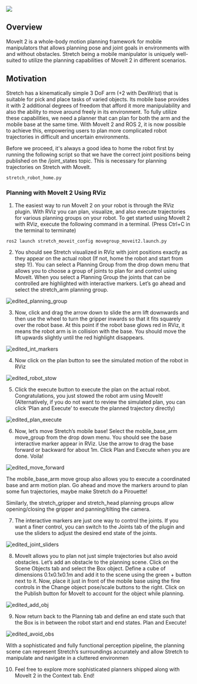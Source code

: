 ![](../images/banner.png)

## Overview

MoveIt 2 is a whole-body motion planning framework for mobile manipulators that allows planning pose and joint goals in environments with and without obstacles. Stretch being a mobile manipulator is uniquely well-suited to utilize the planning capabilities of MoveIt 2 in different scenarios.

## Motivation

Stretch has a kinematically simple 3 DoF arm (+2 with DexWrist) that is suitable for pick and place tasks of varied objects. Its mobile base provides it with 2 additional degrees of freedom that afford it more manipulability and also the ability to move around freely in its environment. To fully utilize these capabilities, we need a planner that can plan for both the arm and the mobile base at the same time. With MoveIt 2 and ROS 2, it is now possible to achieve this, empowering users to plan more complicated robot trajectories in difficult and uncertain environments.

Before we proceed, it's always a good idea to home the robot first by running the following script so that we have the correct joint positions being published on the /joint_states topic. This is necessary for planning trajectories on Stretch with MoveIt.

```
stretch_robot_home.py
```

### Planning with MoveIt 2 Using RViz

1. The easiest way to run MoveIt 2 on your robot is through the RViz plugin. With RViz you can plan, visualize, and also execute trajectories for various planning groups on your robot. To get started using MoveIt 2 with RViz, execute the following command in a terminal. (Press Ctrl+C in the terminal to terminate)

```
ros2 launch stretch_moveit_config movegroup_moveit2.launch.py
```

2. You should see Stretch visualized in RViz with joint positions exactly as they appear on the actual robot (If not, home the robot and start from step 1!). You can select a Planning Group from the drop down menu that allows you to choose a group of joints to plan for and control using MoveIt. When you select a Planning Group the joints that can be controlled are highlighted with interactive markers. Let’s go ahead and select the stretch_arm planning group.

![edited_planning_group](https://user-images.githubusercontent.com/97639181/181605746-f3b141b8-af4d-4c9e-a3e0-02ec7985c9ab.gif)

3. Now, click and drag the arrow down to slide the arm lift downwards and then use the wheel to turn the gripper inwards so that it fits squarely over the robot base. At this point if the robot base glows red in RViz, it means the robot arm is in collision with the base. You should move the lift upwards slightly until the red highlight disappears.

![edited_int_markers](https://user-images.githubusercontent.com/97639181/181605790-623fef72-ba0b-4448-9240-f9ac0cb7e671.gif)

4. Now click on the plan button to see the simulated motion of the robot in RViz

![edited_robot_stow](https://user-images.githubusercontent.com/97639181/181605820-9a5390e6-4a5b-49e6-8eae-b4aaa8e070ed.gif)

5. Click the execute button to execute the plan on the actual robot. Congratulations, you just stowed the robot arm using MoveIt! (Alternatively, if you do not want to review the simulated plan, you can click ‘Plan and Execute’ to execute the planned trajectory directly)

![edited_plan_execute](https://user-images.githubusercontent.com/97639181/181605939-12160e3a-15c7-40c8-99db-71ef643ff7a6.gif)

6. Now, let’s move Stretch’s mobile base! Select the mobile_base_arm move_group from the drop down menu. You should see the base interactive marker appear in RViz. Use the arrow to drag the base forward or backward for about 1m. Click Plan and Execute when you are done. Voila!

![edited_move_forward](https://user-images.githubusercontent.com/97639181/181606040-c3496c59-6c6c-483d-9b9b-7538c1f8093a.gif)

The mobile_base_arm move group also allows you to execute a coordinated base and arm motion plan. Go ahead and move the markers around to plan some fun trajectories, maybe make Stretch do a Pirouette!

Similarly, the stretch_gripper and stretch_head planning groups allow opening/closing the gripper and panning/tilting the camera.

7. The interactive markers are just one way to control the joints. If you want a finer control, you can switch to the Joints tab of the plugin and use the sliders to adjust the desired end state of the joints.

![edited_joint_sliders](https://user-images.githubusercontent.com/97639181/181606099-dd17005e-2d21-4006-986a-aaa7caf59e01.gif)

8. MoveIt allows you to plan not just simple trajectories but also avoid obstacles. Let’s add an obstacle to the planning scene. Click on the Scene Objects tab and select the Box object. Define a cube of dimensions 0.1x0.1x0.1m and add it to the scene using the green + button next to it. Now, place it just in front of the mobile base using the fine controls in the Change object pose/scale buttons to the right. Click on the Publish button for MoveIt to account for the object while planning.

![edited_add_obj](https://user-images.githubusercontent.com/97639181/181606170-2aea3b25-6a95-4cfc-bbf3-064f8de50811.gif)

9. Now return back to the Planning tab and define an end state such that the Box is in between the robot start and end states. Plan and Execute!

![edited_avoid_obs](https://user-images.githubusercontent.com/97639181/181606192-e42128dc-e8a6-4fb2-b27f-869a99fc414d.gif)

With a sophisticated and fully functional perception pipeline, the planning scene can represent Stretch’s surroundings accurately and allow Stretch to manipulate and navigate in a cluttered environmen

10. Feel free to explore more sophisticated planners shipped along with MoveIt 2 in the Context tab. End!
